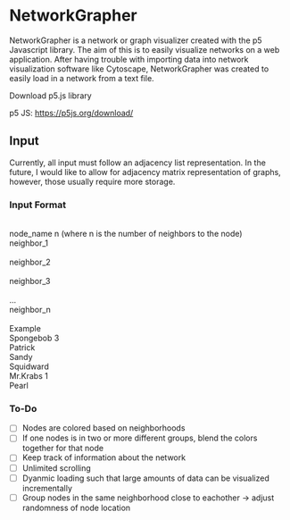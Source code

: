 # NetworkGrapher

NetworkGrapher is a network or graph visualizer created with the p5 Javascript library. The aim of this is to easily visualize networks on a web application. After having trouble with importing data into network visualization software like Cytoscape, NetworkGrapher was created to easily load in a network from a text file.


Download p5.js library

p5 JS: https://p5js.org/download/

## Input
Currently, all input must follow an adjacency list representation. In the future, I would like to allow for adjacency matrix representation of graphs, however, those usually require more storage.

### Input Format
<br>
node_name n (where n is the number of neighbors to the node)
<br>
neighbor_1<br>
<br>
neighbor_2<br>
<br>
neighbor_3<br>
<br>
...<br>
neighbor_n<br>

<br>
Example<br>
Spongebob 3<br>
Patrick<br>
Sandy<br>
Squidward<br>
Mr.Krabs 1<br>
Pearl<br>



### To-Do
- [ ] Nodes are colored based on neighborhoods
- [ ] If one nodes is in two or more different groups, blend the colors together for that node
- [ ] Keep track of information about the network
- [ ] Unlimited scrolling 
- [ ] Dyanmic loading such that large amounts of data can be visualized incrementally
- [ ] Group nodes in the same neighborhood close to eachother -> adjust randomness of node location
